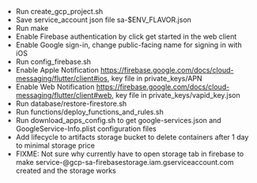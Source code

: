 - Run create_gcp_project.sh
- Save service_account json file sa-$ENV_FLAVOR.json
- Run make
- Enable Firebase authentication by click get started in the web client
- Enable Google sign-in, change public-facing name for signing in with iOS
- Run config_firebase.sh
- Enable Apple Notification https://firebase.google.com/docs/cloud-messaging/flutter/client#ios, key file in private_keys/APN
- Enable Web Notification https://firebase.google.com/docs/cloud-messaging/flutter/client#web, key file in private_keys/vapid_key.json
- Run database/restore-firestore.sh
- Run functions/deploy_functions_and_rules.sh
- Run download_apps_config.sh to get google-services.json and GoogleService-Info.plist configuration files
- Add lifecycle to artifacts storage bucket to delete containers after 1 day to minimal storage price
- FIXME: Not sure why currently have to open storage tab in firebase to make service-<project number>@gcp-sa-firebasestorage.iam.gserviceaccount.com created and the storage works